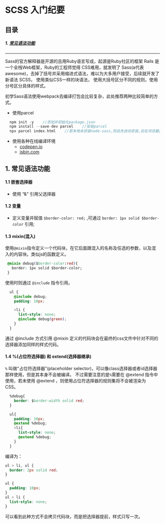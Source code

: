 # SCSS 入门纪要

## <a name="catalog">目录</a>

##### 1. [常见语法功能](#One)


<hr>

Sass的官方解释器是开源的且用Ruby语言写成，起源是Ruby社区的框架 Rails 是一个全栈Web框架，Ruby的工程师觉得 CSS难用，就发明了 Sass(a代表 awesome)，去掉了括号并采用缩进式语法，难以为大多用户接受，后续就开发了新语法 SCSS， 使用类似CSS一样的块语法， 使用大括号区分不同的规则，使用分号区分具体的样式。

初学Sass语法使用webpack去编译打包会比较复杂，此处推荐两种比较简单的方式。
* 使用parcel
```c
  npm init -y    //添加并初始化package.json
  npm install --save-dev parcel    //安装parcel
  npx parcel index.html    //若本地未安装node-sass,则会先自动安装,后在浏览器打开提示的链接，即可看到对应的html
```

* 使用各种在线编译环境
	* <a href="https://codepen.io">codepen.io</a>  
	* <a href="https://jsbin.com">jsbin.com</a> 


## <a name="catalog">1. 常见语法功能</a>

#### 1.1 嵌套选择器
  * 使用 “&” 引用父选择器

#### 1.2 变量
  * 定义变量并赋值 `$border-color: red;` ,可通过 `border: 1px solid $border-color` 引用;

#### 1.3 mixin(混入)
使用`@mixin`指令定义一个代码块，在它后面跟混入的名称及任选的参数，以及混入的内容块。类似js的函数定义。
```css
 @mixin debug($border-color:red){
   border: 1px solid $border-color;
 }
```
使用时则通过 `@include` 指令引用。

```css
  ul {
    @include debug;
    padding: 10px;

    >li {
      list-style: none;
      @include debug(green);
    }
  }
```
通过 @include 方式引用 @mixin 定义的代码块会在最终的css文件中针对不同的选择器添加同样的样式代码。

#### 1.4 %(占位符选择器) 和 extend(选择器继承)
`%` 叫做"占位符选择器"(placeholder selector)，可以像class选择器或者id选择器那样使用，但是其本身不会被编译。 不过需要注意的是`%`需要在 @extend 指令中使用，若未使用 @extend ，则使用占位符选择器的规则集将不会被渲染为 CSS。

```css
  %debug{
    border: $border-width solid red;
  }

  ul{
    padding: 10px;
    @extend %debug;
    >li{
      list-style: none;
      @extend %debug;
    }
  }
```
编译为：
```css
ul > li, ul {
  border: 2px solid red;
}

ul {
  padding: 10px;
}
ul > li {
  list-style: none;
}
```
可以看到此种方式不会拷贝代码块，而是把选择器提前，样式只写一次。




























